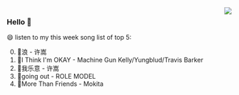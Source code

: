 <img align="right"  src="https://github-readme-stats.vercel.app/api/top-langs/?username=sohyunQVQ" />

### Hello 👋

😄 listen to my this week song list of top 5:

0. 🌈浪 - 许嵩
1. 🌈I Think I'm OKAY - Machine Gun Kelly/Yungblud/Travis Barker
2. 🌈我乐意 - 许嵩
3. 🌈going out - ROLE MODEL
4. 🌈More Than Friends - Mokita

